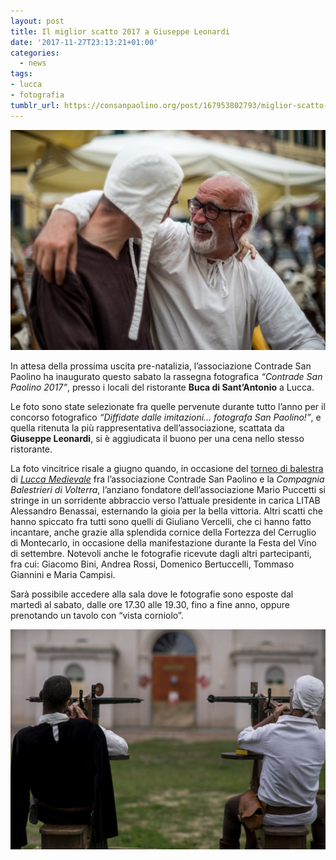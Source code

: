 ```yaml
---
layout: post
title: Il miglior scatto 2017 a Giuseppe Leonardi
date: '2017-11-27T23:13:21+01:00'
categories:
  - news
tags:
- lucca
- fotografia
tumblr_url: https://consanpaolino.org/post/167953802793/miglior-scatto-2017-giuseppe-leonardi
---
```


![giuseppe leonardi lucca medievale](/tumblr_files/tumblr_p03ke9O4ex1vc0hzqo4_1280.jpg)

In attesa della prossima uscita pre-natalizia, l’associazione Contrade San
Paolino ha inaugurato questo sabato la rassegna fotografica _“Contrade San
Paolino 2017”_, presso i locali del ristorante **Buca di Sant’Antonio** a Lucca.

Le foto sono state selezionate fra quelle pervenute durante tutto l’anno per il
concorso fotografico _“Diffidate dalle imitazioni… fotografa San Paolino!”_, e
quella ritenuta la più rappresentativa dell’associazione, scattata da **Giuseppe
Leonardi**, si è aggiudicata il buono per una cena nello stesso ristorante.

La foto vincitrice risale a giugno quando, in occasione del [torneo di
balestra](http://consanpaolino.org/2017-06-26-lucca-medievale-torneo-santo-francesco-2017/)
di [_Lucca
Medievale_](http://consanpaolino.org/2017-06-28-lucca-medievale-2017/) fra
l’associazione Contrade San Paolino e la _Compagnia Balestrieri di Volterra_,
l’anziano fondatore dell’associazione Mario Puccetti si stringe in un sorridente
abbraccio verso l’attuale presidente in carica LITAB Alessandro Benassai,
esternando la gioia per la bella vittoria. Altri scatti che hanno spiccato fra
tutti sono quelli di Giuliano Vercelli, che ci hanno fatto incantare, anche
grazie alla splendida cornice della Fortezza del Cerruglio di Montecarlo, in
occasione della manifestazione durante la Festa del Vino di settembre. Notevoli
anche le fotografie ricevute dagli altri partecipanti, fra cui: Giacomo Bini,
Andrea Rossi, Domenico Bertuccelli, Tommaso Giannini e Maria Campisi.

Sarà possibile accedere alla sala dove le fotografie sono esposte dal martedì al
sabato, dalle ore 17.30 alle 19.30, fino a fine anno, oppure prenotando un
tavolo con “vista corniolo”.

![giuseppe leonardi palio contrade lucca](/tumblr_files/tumblr_p03ke9O4ex1vc0hzqo5_1280.jpg)